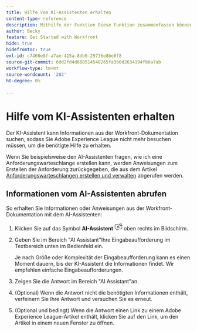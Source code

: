 ```yaml
---
title: Hilfe vom KI-Assistenten erhalten
content-type: reference
description: Mithilfe der Funktion Diese Funktion zusammenfassen können Sie Arbeitselemente und Dokumente schnell zusammenfassen.
author: Becky
feature: Get Started with Workfront
hide: true
hidefromtoc: true
exl-id: c7460e8f-a7ae-415a-8db0-29736e8be0f8
source-git-commit: 6dd2fd4d688514540265fa3b0d2634194fb6a7ab
workflow-type: tm+mt
source-wordcount: '202'
ht-degree: 0%

---
```


# Hilfe vom KI-Assistenten erhalten

Der KI-Assistent kann Informationen aus der Workfront-Dokumentation suchen, sodass Sie Adobe Experience League nicht mehr besuchen müssen, um die benötigte Hilfe zu erhalten.

Wenn Sie beispielsweise den AI-Assistenten fragen, wie ich eine Anforderungswarteschlange erstellen kann, werden Anweisungen zum Erstellen der Anforderung zurückgegeben, die aus dem Artikel [Anforderungswarteschlangen erstellen und verwalten](/help/quicksilver/manage-work/requests/create-and-manage-request-queues/create-request-queue.md) abgerufen werden.

## Informationen vom AI-Assistenten abrufen

So erhalten Sie Informationen oder Anweisungen aus der Workfront-Dokumentation mit dem AI-Assistenten:

1. Klicken Sie auf das Symbol **AI-Assistent** ![AI-Assistent-Symbol](assets/ai-assistant-icon.png) oben rechts im Bildschirm.
1. Geben Sie im Bereich &quot;AI Assistant&quot;Ihre Eingabeaufforderung im Textbereich unten im Bedienfeld ein.

   Je nach Größe oder Komplexität der Eingabeaufforderung kann es einen Moment dauern, bis der KI-Assistent die Informationen findet. Wir empfehlen einfache Eingabeaufforderungen.

1. Zeigen Sie die Antwort im Bereich &quot;AI Assistant&quot;an.
1. (Optional) Wenn die Antwort nicht die benötigten Informationen enthält, verfeinern Sie Ihre Antwort und versuchen Sie es erneut.
1. (Optional und bedingt) Wenn die Antwort einen Link zu einem Adobe Experience League-Artikel enthält, klicken Sie auf den Link, um den Artikel in einem neuen Fenster zu öffnen.
